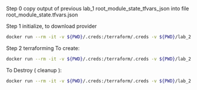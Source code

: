 Step 0 copy output of previous lab_1 root_module_state_tfvars_json into file root_module_state.tfvars.json

Step 1 initialize, to download provider
```bash
docker run --rm -it -v ${PWD}/.creds:/terraform/.creds -v ${PWD}/lab_2:/terraform -w=/terraform --user "$(id -u):$(id -g)" hashicorp/terraform:0.12.28 init -backend-config /terraform/root_module_state.tfvars.json
```

Step 2 terraforming
To create:
```bash
docker run --rm -it -v ${PWD}/.creds:/terraform/.creds -v ${PWD}/lab_2:/terraform -w=/terraform --user "$(id -u):$(id -g)" hashicorp/terraform:0.12.28 apply -var-file /terraform/.creds/hetzner.tfvars -var-file /terraform/root_module.tfvars.json 
```

To Destroy ( cleanup ):
```bash
docker run --rm -it -v ${PWD}/.creds:/terraform/.creds -v ${PWD}/lab_2:/terraform -w=/terraform --user "$(id -u):$(id -g)" hashicorp/terraform:0.12.28 destroy -var-file /terraform/.creds/hetzner.tfvars -var-file /terraform/root_module.tfvars.json
```